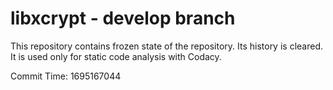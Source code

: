 # libxcrypt - develop branch

This repository contains frozen state of the repository.
Its history is cleared. It is used only for static code
analysis with Codacy.

Commit Time: 1695167044